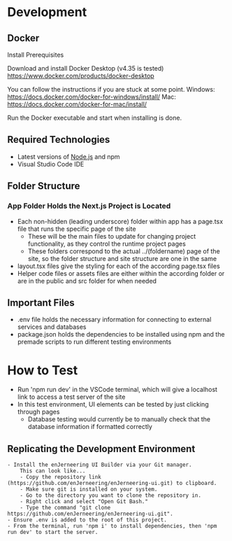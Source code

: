 # Development

## Docker
Install Prerequisites

Download and install Docker Desktop (v4.35 is tested)
        https://www.docker.com/products/docker-desktop
    
You can follow the instructions if you are stuck at some point.
            Windows: https://docs.docker.com/docker-for-windows/install/
            Mac: https://docs.docker.com/docker-for-mac/install/

Run the Docker executable and start when installing is done.


## Required Technologies
- Latest versions of [Node.js](https://nodejs.org/en) and npm
- Visual Studio Code IDE

## Folder Structure
### App Folder Holds the Next.js Project is Located
- Each non-hidden (leading underscore) folder within app has a page.tsx file that runs the specific page of the site
    - These will be the main files to update for changing project functionality, as they control the runtime project pages
    - These folders correspond to the actual ../(foldername) page of the site, so the folder structure and site structure are one in the same
- layout.tsx files give the styling for each of the according page.tsx files
- Helper code files or assets files are either within the according folder or are in the public and src folder for when needed

## Important Files
- .env file holds the necessary information for connecting to external services and databases
- package.json holds the dependencies to be installed using npm and the premade scripts to run different testing environments

# How to Test
- Run 'npm run dev' in the VSCode terminal, which will give a localhost link to access a test server of the site
- In this test environment, UI elements can be tested by just clicking through pages
    - Database testing would currently be to manually check that the database information if formatted correctly

## Replicating the Development Environment
    - Install the enJerneering UI Builder via your Git manager.
        This can look like...
        - Copy the repository link (https://github.com/enJerneering/enJerneering-ui.git) to clipboard.
        - Make sure git is installed on your system.
        - Go to the directory you want to clone the repository in.
        - Right click and select "Open Git Bash."
        - Type the command "git clone https://github.com/enJerneering/enJerneering-ui.git".
    - Ensure .env is added to the root of this project.
    - From the terminal, run 'npm i' to install dependencies, then 'npm run dev' to start the server.
